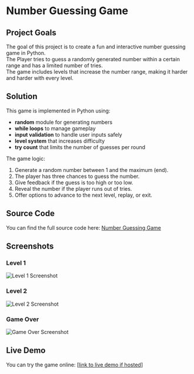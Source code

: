 # Number Guessing Game

## Project Goals
The goal of this project is to create a fun and interactive number guessing game in Python.  
The Player tries to guess a randomly generated number within a certain range and has a limited number of tries.  
The game includes levels that increase the number range, making it harder and harder with every level.

## Solution
This game is implemented in Python using:
- **random** module for generating numbers
- **while loops** to manage gameplay
- **input validation** to handle user inputs safely
- **level system** that increases difficulty
- **try count** that limits the number of guesses per round

The game logic:
1. Generate a random number between 1 and the maximum (end).
2. The player has three chances to guess the number.
3. Give feedback if the guess is too high or too low.
4. Reveal the number if the player runs out of tries.
5. Offer options to advance to the next level, replay, or exit.

## Source Code
You can find the full source code here: [Number Guessing Game](https://github.com/Ivaylo779/Number-Guessing-Game/blob/master/number_guessing_game.py)

## Screenshots
### Level 1
![Level 1 Screenshot](<img width="1920" height="1080" alt="image" src="https://github.com/user-attachments/assets/48a1a708-3c11-451e-9032-f2c320360945" />)

### Level 2
![Level 2 Screenshot](<img width="1920" height="1080" alt="image" src="https://github.com/user-attachments/assets/b1789c4e-b5bc-4818-b5a0-4bdd491b5f5b" />)

### Game Over
![Game Over Screenshot](<img width="1920" height="1080" alt="image" src="https://github.com/user-attachments/assets/c628a0cb-f433-43cc-bf33-4fc48a5bf479" />)

## Live Demo
You can try the game online: [[link to live demo if hosted](https://replit.com/@ivaylobrezin/Number-Guessing-Game)]
